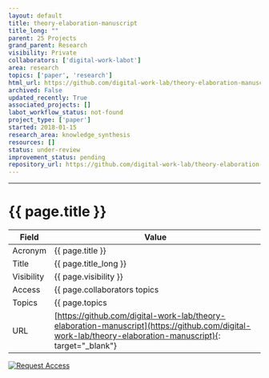 ```yaml
---
layout: default
title: theory-elaboration-manuscript
title_long: ""
parent: 25 Projects
grand_parent: Research
visibility: Private
collaborators: ['digital-work-labot']
area: research
topics: ['paper', 'research']
html_url: https://github.com/digital-work-lab/theory-elaboration-manuscript
archived: False
updated_recently: True
associated_projects: []
labot_workflow_status: not-found
project_type: ['paper']
started: 2018-01-15
research_area: knowledge_synthesis
resources: []
status: under-review
improvement_status: pending
repository_url: https://github.com/digital-work-lab/theory-elaboration-manuscript
---
```


---

# {{ page.title }}

Field               | Value
------------------- | ----------------------------------
Acronym             | {{ page.title }}
Title               | {{ page.title_long }}
Visibility          | {{ page.visibility }}
Access              | {{ page.collaborators topics | join: ", "}}
Topics              | {{ page.topics | join: ", " }}
URL                 | [https://github.com/digital-work-lab/theory-elaboration-manuscript](https://github.com/digital-work-lab/theory-elaboration-manuscript){: target="_blank"}

[![Request Access](https://img.shields.io/badge/Request-Access-blue?style=for-the-badge)](https://github.com/digital-work-lab/handbook/issues/new?assignees=geritwagner&labels=access+request&template=request-repo-access.md&title=%5BAccess+Request%5D+Request+for+access+to+repository)
